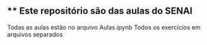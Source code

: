 ## ** Este repositório são das aulas do SENAI

Todas as aulas estão no arquivo Aulas.ipynb
Todos os exercícios em arquivos separados